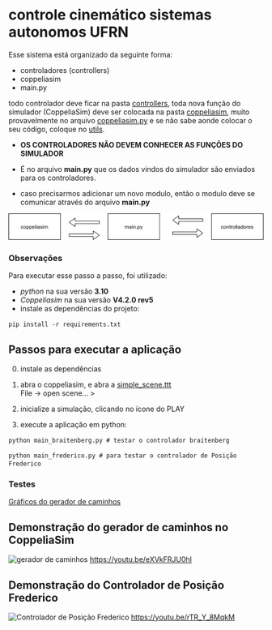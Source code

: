 # controle cinemático sistemas autonomos UFRN

Esse sistema está organizado da seguinte forma:

- controladores (controllers)
- coppeliasim
- main.py

todo controlador deve ficar na pasta [controllers](controllers), toda nova função do simulador (CoppeliaSim) deve ser
colocada na pasta [coppeliasim](coppeliasim), muito provavelmente no arquivo [coppeliasim.py](coppeliasim/coppeliasim.py)
e se não sabe aonde colocar o seu código, coloque no [utils](utils).

- **OS CONTROLADORES NÃO DEVEM CONHECER AS FUNÇÕES DO SIMULADOR**

- É no arquivo **main.py** que os dados vindos do simulador são enviados para os controladores.
- caso precisarmos adicionar um novo modulo, então o modulo deve se comunicar através do arquivo **main.py**

![Fluxo de dados](docs/fluxo.jpg)


### Observações
Para executar esse passo a passo, foi utilizado:
- _python_ na sua versão __3.10__
- _Coppeliasim_ na sua versão __V4.2.0 rev5__
- instale as dependências do projeto:

```shell
pip install -r requirements.txt
```

## Passos para executar a aplicação

0. instale as dependências

1. abra o coppeliasim, e abra a [simple_scene.ttt](simple_scene.ttt)  
   File -> open scene... >

2. inicialize a simulação, clicando no ícone do PLAY

3. execute a aplicação em python:

```shell
python main_braitenberg.py # testar o controlador braitenberg
```

```shell
python main_frederico.py # para testar o controlador de Posição Frederico
```

### Testes

[Gráficos do gerador de caminhos](gerador_de_caminhos_plot.md)




## Demonstração do gerador de caminhos no CoppeliaSim
![gerador de caminhos](https://img.youtube.com/vi/eXVkFRJU0hI/maxresdefault.jpg)
https://youtu.be/eXVkFRJU0hI  


## Demonstração do Controlador de Posição Frederico
![ Controlador de Posição Frederico](https://img.youtube.com/vi/rTR_Y_8MqkM/maxresdefault.jpg)
https://youtu.be/rTR_Y_8MqkM 

[comment]: <> (https://youtu.be/eXVkFRJU0hI)

